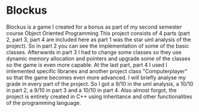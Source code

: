 # Blockus
Blockus is a game I created for a bonus as part of my second semester course Object Oriented Programming
This project consists of 4 parts (part 2, part 3, part 4 are included here as part 1 was the star uml analysis of the project). So in part 2 you can see the implementation of some of the basic classes. Afterwards in part 3 I had to change some classes so they use dynamic memory allocation and pointers and upgrade some of the classes so the game is even more capable. At the last part, part 4 I used I imlemented specific libraries and another project class "Computerplayer" so that the game becomes even more advanced. I will briefly analyse my grade in every part of the project. So I got a 9/10 in the uml analysis, a 10/10 in part 2, a 9/10 in part 3 and a 10/10 in part 4. Also almost forgot, the project is entirely created in C++ using inheritance and other functionalities of the programming language.
